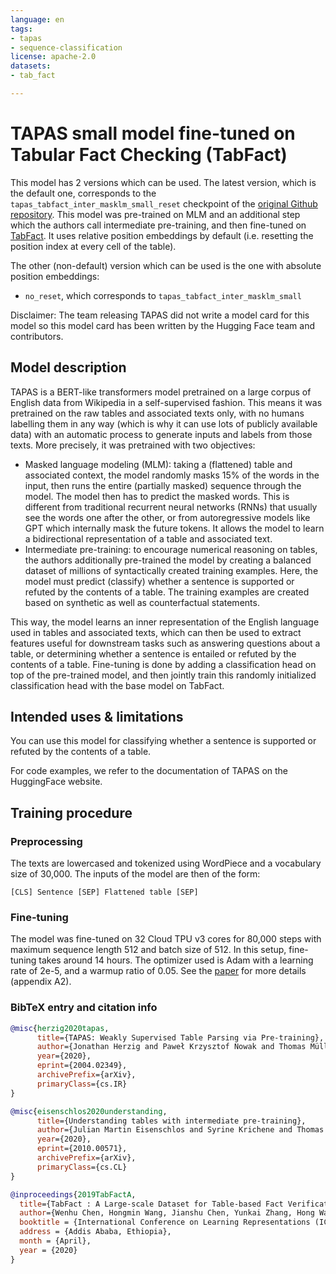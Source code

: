 ```yaml
---
language: en
tags:
- tapas
- sequence-classification
license: apache-2.0
datasets:
- tab_fact

---
```


# TAPAS small model fine-tuned on Tabular Fact Checking (TabFact) 

This model has 2 versions which can be used. The latest version, which is the default one, corresponds to the `tapas_tabfact_inter_masklm_small_reset` checkpoint of the [original Github repository](https://github.com/google-research/tapas).
This model was pre-trained on MLM and an additional step which the authors call intermediate pre-training, and then fine-tuned on [TabFact](https://github.com/wenhuchen/Table-Fact-Checking). It uses relative position embeddings by default (i.e. resetting the position index at every cell of the table).

The other (non-default) version which can be used is the one with absolute position embeddings:
- `no_reset`, which corresponds to `tapas_tabfact_inter_masklm_small`

Disclaimer: The team releasing TAPAS did not write a model card for this model so this model card has been written by
the Hugging Face team and contributors.

## Model description

TAPAS is a BERT-like transformers model pretrained on a large corpus of English data from Wikipedia in a self-supervised fashion. 
This means it was pretrained on the raw tables and associated texts only, with no humans labelling them in any way (which is why it
can use lots of publicly available data) with an automatic process to generate inputs and labels from those texts. More precisely, it
was pretrained with two objectives:

- Masked language modeling (MLM): taking a (flattened) table and associated context, the model randomly masks 15% of the words in 
  the input, then runs the entire (partially masked) sequence through the model. The model then has to predict the masked words. 
  This is different from traditional recurrent neural networks (RNNs) that usually see the words one after the other, 
  or from autoregressive models like GPT which internally mask the future tokens. It allows the model to learn a bidirectional 
  representation of a table and associated text.
- Intermediate pre-training: to encourage numerical reasoning on tables, the authors additionally pre-trained the model by creating 
  a balanced dataset of millions of syntactically created training examples. Here, the model must predict (classify) whether a sentence 
  is supported or refuted by the contents of a table. The training examples are created based on synthetic as well as counterfactual statements.

This way, the model learns an inner representation of the English language used in tables and associated texts, which can then be used 
to extract features useful for downstream tasks such as answering questions about a table, or determining whether a sentence is entailed
or refuted by the contents of a table. Fine-tuning is done by adding a classification head on top of the pre-trained model, and then 
jointly train this randomly initialized classification head with the base model on TabFact. 


## Intended uses & limitations

You can use this model for classifying whether a sentence is supported or refuted by the contents of a table.

For code examples, we refer to the documentation of TAPAS on the HuggingFace website. 


## Training procedure

### Preprocessing

The texts are lowercased and tokenized using WordPiece and a vocabulary size of 30,000. The inputs of the model are
then of the form:

```
[CLS] Sentence [SEP] Flattened table [SEP]
```

### Fine-tuning

The model was fine-tuned on 32 Cloud TPU v3 cores for 80,000 steps with maximum sequence length 512 and batch size of 512.
In this setup, fine-tuning takes around 14 hours. The optimizer used is Adam with a learning rate of 2e-5, and a warmup 
ratio of 0.05. See the [paper](https://arxiv.org/abs/2010.00571) for more details (appendix A2). 


### BibTeX entry and citation info

```bibtex
@misc{herzig2020tapas,
      title={TAPAS: Weakly Supervised Table Parsing via Pre-training}, 
      author={Jonathan Herzig and Paweł Krzysztof Nowak and Thomas Müller and Francesco Piccinno and Julian Martin Eisenschlos},
      year={2020},
      eprint={2004.02349},
      archivePrefix={arXiv},
      primaryClass={cs.IR}
}
```

```bibtex
@misc{eisenschlos2020understanding,
      title={Understanding tables with intermediate pre-training}, 
      author={Julian Martin Eisenschlos and Syrine Krichene and Thomas Müller},
      year={2020},
      eprint={2010.00571},
      archivePrefix={arXiv},
      primaryClass={cs.CL}
}
```

```bibtex
@inproceedings{2019TabFactA,
  title={TabFact : A Large-scale Dataset for Table-based Fact Verification},
  author={Wenhu Chen, Hongmin Wang, Jianshu Chen, Yunkai Zhang, Hong Wang, Shiyang Li, Xiyou Zhou and William Yang Wang},
  booktitle = {International Conference on Learning Representations (ICLR)},
  address = {Addis Ababa, Ethiopia},
  month = {April},
  year = {2020}
}
```